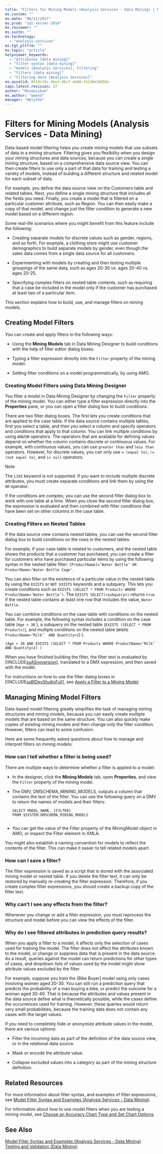 ```yaml
---
title: "Filters for Mining Models (Analysis Services - Data Mining) | Microsoft Docs"
ms.custom: ""
ms.date: "06/13/2017"
ms.prod: "sql-server-2014"
ms.reviewer: ""
ms.suite: ""
ms.technology: 
  - "analysis-services"
ms.tgt_pltfrm: ""
ms.topic: "article"
helpviewer_keywords: 
  - "attributes [data mining]"
  - "filter syntax [data mining]"
  - "models [Analysis Services], filtering"
  - "filters [data mining]"
  - "filtering data [Analysis Services]"
ms.assetid: 0f29c19c-4be3-4bc7-ab60-f4130a10d59c
caps.latest.revision: 27
author: "Minewiskan"
ms.author: "owend"
manager: "mblythe"
---
```

# Filters for Mining Models (Analysis Services - Data Mining)
  Data-based model filtering helps you create mining models that use subsets of data in a mining structure. Filtering gives you flexibility when you design your mining structures and data sources, because you can create a single mining structure, based on a comprehensive data source view. You can then create filters to use only a part of that data for training and testing a variety of models, instead of building a different structure and related model for each subset of data.  
  
 For example, you define the data source view on the Customers table and related tables. Next, you define a single mining structure that includes all the fields you need. Finally, you create a model that is filtered on a particular customer attribute, such as Region. You can then easily make a copy of that model, and change just the filter condition to generate a new model based on a different region.  
  
 Some real-life scenarios where you might benefit from this feature include the following:  
  
-   Creating separate models for discrete values such as gender, regions, and so forth. For example, a clothing store might use customer demographics to build separate models by gender, even though the sales data comes from a single data source for all customers.  
  
-   Experimenting with models by creating and then testing multiple groupings of the same data, such as ages 20-30 vs. ages 20-40 vs. ages 20-25.  
  
-   Specifying complex filters on nested table contents, such as requiring that a case be included in the model only if the customer has purchased at least two of a particular item.  
  
 This section explains how to build, use, and manage filters on mining models.  
  
## Creating Model Filters  
 You can create and apply filters in the following ways:  
  
-   Using the **Mining Models** tab in Data Mining Designer to build conditions with the help of filter editor dialog boxes.  
  
-   Typing a filter expression directly into the `Filter` property of the mining model.  
  
-   Setting filter conditions on a model programmatically, by using AMO.  
  
### Creating Model Filters using Data Mining Designer  
 You filter a model in Data Mining Designer by changing the `Filter` property of the mining model. You can either type a filter expression directly into the **Properties** pane, or you can open a filter dialog box to build conditions.  
  
 There are two filter dialog boxes. The first lets you create conditions that are applied to the case table. If the data source contains multiple tables, first you select a table, and then you select a column and specify operators and conditions that apply to that column. You can link multiple conditions by using `AND`/`OR` operators. The operators that are available for defining values depend on whether the column contains discrete or continuous values. For example, with continuous values, you can use `greater than` and `less than` operators. However, for discrete values, you can only use `= (equal to)`, `!= (not equal to)`, and `is null` operators.  
  
> [!NOTE]  
>  The `LIKE` keyword is not supported. If you want to include multiple discrete attributes, you must create separate conditions and link them by using the `OR` operator.  
  
 If the conditions are complex, you can use the second filter dialog box to work with one table at a time. When you close the second filter dialog box, the expression is evaluated and then combined with filter conditions that have been set on other columns in the case table.  
  
### Creating Filters on Nested Tables  
 If the data source view contains nested tables, you can use the second filter dialog box to build conditions on the rows in the nested tables.  
  
 For example, if your case table is related to customers, and the nested table shows the products that a customer has purchased, you can create a filter for customers who have purchased particular items by using the following syntax in the nested table filter: `[ProductName]=’Water Bottle’ OR ProductName=’Water Bottle Cage'`.  
  
 You can also filter on the existence of a particular value in the nested table by using the `EXISTS` or `NOT EXISTS` keywords and a subquery. This lets you create conditions such as `EXISTS (SELECT * FROM Products WHERE ProductName=’Water Bottle’)`. The `EXISTS SELECT(<subquery>)` returns `true` if the nested table contains at least one row that includes the value, `Water Bottle`.  
  
 You can combine conditions on the case table with conditions on the nested table. For example, the following syntax includes a condition on the case table (`Age > 30` ), a subquery on the nested table (`EXISTS (SELECT * FROM Products)`), and multiple conditions on the nested table (`WHERE ProductName=’Milk’  AND Quantity>2`) ).  
  
```  
(Age > 30 AND EXISTS (SELECT * FROM Products WHERE ProductName=’Milk’  AND Quantity>2) )  
```  
  
 When you have finished building the filter, the filter text is evaluated by [!INCLUDE[ssASnoversion](../includes/ssasnoversion-md.md)], translated to a DMX expression, and then saved with the model.  
  
 For instructions on how to use the filter dialog boxes in [!INCLUDE[ssBIDevStudioFull](../includes/ssbidevstudiofull-md.md)], see [Apply a Filter to a Mining Model](data-mining/apply-a-filter-to-a-mining-model.md).  
  
## Managing Mining Model Filters  
 Data-based model filtering greatly simplifies the task of managing mining structures and mining models, because you can easily create multiple models that are based on the same structure. You can also quickly make copies of existing mining models and then change only the filter condition. However, filters can lead to some confusion.  
  
 Here are some frequently asked questions about how to manage and interpret filters on mining models:  
  
### How can I tell whether a filter is being used?  
 There are multiple ways to determine whether a filter is applied to a model:  
  
-   In the designer, click the **Mining Models** tab, open **Properties**, and view the `Filter` property of the mining model.  
  
-   The DMV, DMSCHEMA_MINING_MODELS, outputs a column that contains the text of the filter. You can use the following query on a DMV to return the names of models and their filters:  
  
    ```  
    SELECT MODEL_NAME, [FILTER]   
    FROM $SYSTEM.DMSCHEMA_MINING_MODELS  
  
    ```  
  
-   You can get the value of the Filter property of the MiningModel object in AMO, or inspect the Filter element in XMLA.  
  
 You might also establish a naming convention for models to reflect the contents of the filter. This can make it easier to tell related models apart.  
  
### How can I save a filter?  
 The filter expression is saved as a script that is stored with the associated mining model or nested table. If you delete the filter text, it can only be restored by manually re-creating the filter expression. Therefore, if you create complex filter expressions, you should create a backup copy of the filter text.  
  
### Why can’t I see any effects from the filter?  
 Whenever you change or add a filter expression, you must reprocess the structure and model before you can view the effects of the filter.  
  
### Why do I see filtered attributes in prediction query results?  
 When you apply a filter to a model, it affects only the selection of cases used for training the model. The filter does not affect the attributes known to the model, or change or suppress data that is present in the data source. As a result, queries against the model can return predictions for other types of cases, and dropdown lists of values used by the model might show attribute values excluded by the filter.  
  
 For example, suppose you train the [Bike Buyer] model using only cases involving women aged 20-30. You can still run a prediction query that predicts the probability of a man buying a bike, or predict the outcome for a woman aged 30-40. That is because the attributes and values present in the data source define what is theoretically possible, while the cases define the occurrences used for training. However, these queries would return very small probabilities, because the training data does not contain any cases with the target values.  
  
 If you need to completely hide or anonymize attribute values in the model, there are various options:  
  
-   Filter the incoming data as part of the definition of the data source view, or in the relational data source.  
  
-   Mask or encode the attribute value.  
  
-   Collapse excluded values into a category as part of the mining structure definition.  
  
## Related Resources  
 For more information about filter syntax, and examples of filter expressions, see [Model Filter Syntax and Examples &#40;Analysis Services - Data Mining&#41;](data-mining/model-filter-syntax-and-examples-analysis-services-data-mining.md).  
  
 For information about how to use model filters when you are testing a mining model, see [Choose an Accuracy Chart Type and Set Chart Options](data-mining/choose-an-accuracy-chart-type-and-set-chart-options.md).  
  
## See Also  
 [Model Filter Syntax and Examples &#40;Analysis Services - Data Mining&#41;](data-mining/model-filter-syntax-and-examples-analysis-services-data-mining.md)   
 [Testing and Validation &#40;Data Mining&#41;](data-mining/testing-and-validation-data-mining.md)  
  
  